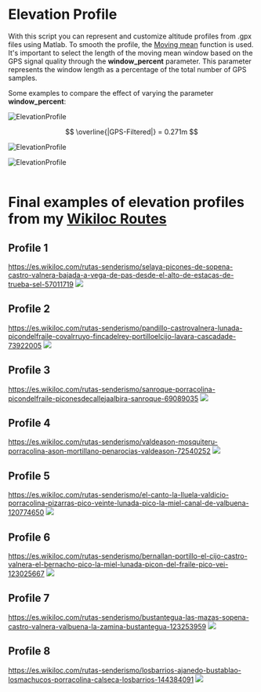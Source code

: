 # Elevation Profile

With this script you can represent and customize altitude profiles from .gpx files using Matlab. To smooth the profile, the [Moving mean](https://es.mathworks.com/help/matlab/ref/movmean.html) function is used. It's important to select the length of the moving mean window based on the GPS signal quality through the **window_percent** parameter. This parameter represents the window length as a percentage of the total number of GPS samples.

Some examples to compare the effect of varying the parameter **window_percent**:
<br/>

![ElevationProfile](filterImgs/SubPlotWindowLength.png)
<br/>

$$ \overline{|GPS-Filtered|} = 0.271m   $$

![ElevationProfile](filterImgs/filter_0.05.png)

![ElevationProfile](filterImgs/bar_widow_percent.png)
<br/><br/>

# Final examples of elevation profiles from my [Wikiloc Routes ](https://es.wikiloc.com/wikiloc/user.do?id=6299750)


## Profile 1
https://es.wikiloc.com/rutas-senderismo/selaya-picones-de-sopena-castro-valnera-bajada-a-vega-de-pas-desde-el-alto-de-estacas-de-trueba-sel-57011719
![](imgsEleGain/elevation_profile_filter_1.png)
<br/>

## Profile 2
https://es.wikiloc.com/rutas-senderismo/pandillo-castrovalnera-lunada-picondelfraile-covalrruyo-fincadelrey-portilloelcijo-lavara-cascadade-73922005
![](imgsEleGain/elevation_profile_filter_2.png)
<br/>

## Profile 3
https://es.wikiloc.com/rutas-senderismo/sanroque-porracolina-picondelfraile-piconesdecallejaalbira-sanroque-69089035
![](imgsEleGain/elevation_profile_filter_3.png)
<br/>

## Profile 4
https://es.wikiloc.com/rutas-senderismo/valdeason-mosquiteru-porracolina-ason-mortillano-penarocias-valdeason-72540252
![](imgsEleGain/elevation_profile_filter_4.png)
<br/>

## Profile 5
https://es.wikiloc.com/rutas-senderismo/el-canto-la-lluela-valdicio-porracolina-pizarras-pico-veinte-lunada-pico-la-miel-canal-de-valbuena-120774650
![](imgsEleGain/elevation_profile_filter_5.png)
<br/>

## Profile 6
https://es.wikiloc.com/rutas-senderismo/bernallan-portillo-el-cijo-castro-valnera-el-bernacho-pico-la-miel-lunada-picon-del-fraile-pico-vei-123025667
![](imgsEleGain/elevation_profile_filter_6.png)
<br/>

## Profile 7
https://es.wikiloc.com/rutas-senderismo/bustantegua-las-mazas-sopena-castro-valnera-valbuena-la-zamina-bustantegua-123253959
![](imgsEleGain/elevation_profile_filter_7.png)
<br/>

## Profile 8
https://es.wikiloc.com/rutas-senderismo/losbarrios-ajanedo-bustablao-losmachucos-porracolina-calseca-losbarrios-144384091
![](imgsEleGain/elevation_profile_filter_8.png)
<br/>